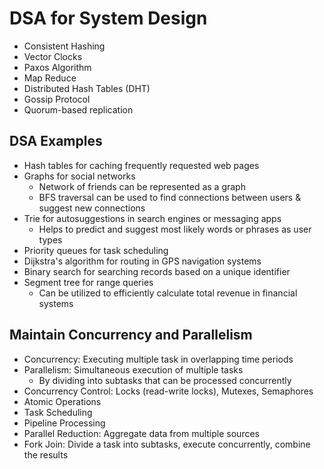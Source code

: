 # DSA for System Design

-   Consistent Hashing
-   Vector Clocks
-   Paxos Algorithm
-   Map Reduce
-   Distributed Hash Tables (DHT)
-   Gossip Protocol
-   Quorum-based replication

## DSA Examples

-   Hash tables for caching frequently requested web pages
-   Graphs for social networks
    -   Network of friends can be represented as a graph
    -   BFS traversal can be used to find connections between users & suggest new connections
-   Trie for autosuggestions in search engines or messaging apps
    -   Helps to predict and suggest most likely words or phrases as user types
-   Priority queues for task scheduling
-   Dijkstra's algorithm for routing in GPS navigation systems
-   Binary search for searching records based on a unique identifier
-   Segment tree for range queries
    -   Can be utilized to efficiently calculate total revenue in financial systems

## Maintain Concurrency and Parallelism

-   Concurrency: Executing multiple task in overlapping time periods
-   Parallelism: Simultaneous execution of multiple tasks
    -   By dividing into subtasks that can be processed concurrently
-   Concurrency Control: Locks (read-write locks), Mutexes, Semaphores
-   Atomic Operations
-   Task Scheduling
-   Pipeline Processing
-   Parallel Reduction: Aggregate data from multiple sources
-   Fork Join: Divide a task into subtasks, execute concurrently, combine the results
